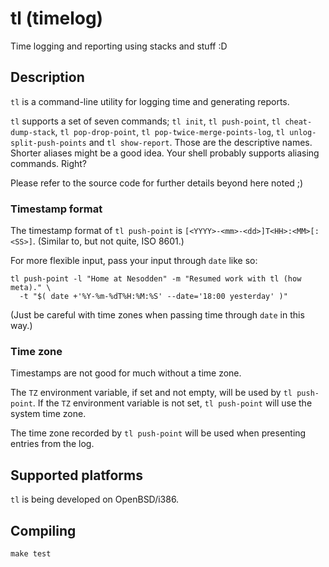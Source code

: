 # tl (timelog)

Time logging and reporting using stacks and stuff :D

## Description

`tl` is a command-line utility for logging time and generating reports.

`tl` supports a set of seven commands; `tl init`, `tl push-point`,
`tl cheat-dump-stack`, `tl pop-drop-point`, `tl pop-twice-merge-points-log`,
`tl unlog-split-push-points` and `tl show-report`. Those are the descriptive
names. Shorter aliases might be a good idea. Your shell probably supports
aliasing commands. Right?

Please refer to the source code for further details beyond here noted ;)

### Timestamp format

The timestamp format of `tl push-point` is
`[<YYYY>-<mm>-<dd>]T<HH>:<MM>[:<SS>]`. (Similar to, but not quite, ISO 8601.)

For more flexible input, pass your input through `date` like so:

```
tl push-point -l "Home at Nesodden" -m "Resumed work with tl (how meta)." \
  -t "$( date +'%Y-%m-%dT%H:%M:%S' --date='18:00 yesterday' )"
```

(Just be careful with time zones when passing time through `date` in this way.)

### Time zone

Timestamps are not good for much without a time zone.

The `TZ` environment variable, if set and not empty,
will be used by `tl push-point`.
If the `TZ` environment variable is not set, `tl push-point` will use
the system time zone.

The time zone recorded by `tl push-point` will be used when presenting
entries from the log.

## Supported platforms

`tl` is being developed on OpenBSD/i386.

## Compiling

```
make test
```
